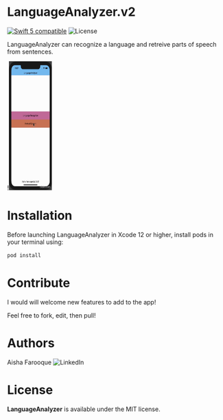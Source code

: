 # LanguageAnalyzer.v2
<a href="https://developer.apple.com/swift"><img src="https://img.shields.io/badge/swift5-compatible-4BC51D.svg?style=flat" alt="Swift 5 compatible" /></a>
![License](https://img.shields.io/github/license/JakeLin/SwiftWeather.svg?style=flat)

LanguageAnalyzer can recognize a language and retreive parts of speech from sentences. 

!<img src="LanguageAnalyzer/Media/demo2.gif" width="100" height="300">

# Installation
Before launching LanguageAnalyzer in Xcode 12 or higher, install pods in your terminal using:
```ruby
pod install
```

# Contribute 
I would will welcome new features to add to the app!

Feel free to fork, edit, then pull!

# Authors
Aisha Farooque ![LinkedIn](https://www.linkedin.com/in/aishamfarooque/)

# License

**LanguageAnalyzer** is available under the MIT license.
